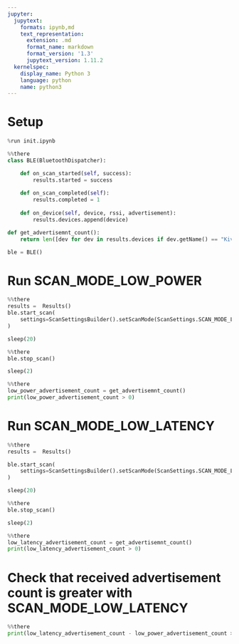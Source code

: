 ```yaml
---
jupyter:
  jupytext:
    formats: ipynb,md
    text_representation:
      extension: .md
      format_name: markdown
      format_version: '1.3'
      jupytext_version: 1.11.2
  kernelspec:
    display_name: Python 3
    language: python
    name: python3
---
```


# Setup

```python
%run init.ipynb
```

```python
%%there
class BLE(BluetoothDispatcher):

    def on_scan_started(self, success):
        results.started = success
        
    def on_scan_completed(self):
        results.completed = 1
        
    def on_device(self, device, rssi, advertisement):
        results.devices.append(device)

def get_advertisemnt_count():
    return len([dev for dev in results.devices if dev.getName() == "KivyBLETest"])        

ble = BLE()
```

# Run SCAN_MODE_LOW_POWER

```python
%%there
results =  Results()
ble.start_scan(
    settings=ScanSettingsBuilder().setScanMode(ScanSettings.SCAN_MODE_LOW_POWER)
)
```

```python
sleep(20)
```

```python
%%there
ble.stop_scan()
```

```python
sleep(2)
```

```python
%%there
low_power_advertisement_count = get_advertisemnt_count()
print(low_power_advertisement_count > 0)
```

# Run SCAN_MODE_LOW_LATENCY

```python
%%there
results =  Results()

ble.start_scan(
    settings=ScanSettingsBuilder().setScanMode(ScanSettings.SCAN_MODE_LOW_LATENCY)
)
```

```python
sleep(20)
```

```python
%%there
ble.stop_scan()
```

```python
sleep(2)
```

```python
%%there
low_latency_advertisement_count = get_advertisemnt_count()
print(low_latency_advertisement_count > 0)
```

# Check that received advertisement count is greater with SCAN_MODE_LOW_LATENCY 

```python
%%there
print(low_latency_advertisement_count - low_power_advertisement_count > 2)
```
